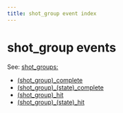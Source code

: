 ```yaml
---
title: shot_group event index
---
```


# shot_group events


See: [shot_groups:](../config/shot_groups.md)

* [(shot_group)_complete](shot_group_complete.md)
* [(shot_group)_(state)_complete](shot_group_state_complete.md)
* [(shot_group)_hit](shot_group_hit.md)
* [(shot_group)_(state)_hit](shot_group_state_hit.md)
